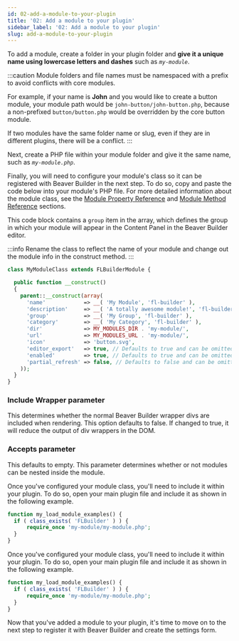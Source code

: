 ```yaml
---
id: 02-add-a-module-to-your-plugin
title: '02: Add a module to your plugin'
sidebar_label: '02: Add a module to your plugin'
slug: add-a-module-to-your-plugin
---
```


To add a module, create a folder in your plugin folder and **give it a unique name using lowercase letters and dashes** such as _`my-module`_.

:::caution
Module folders and file names must be namespaced with a prefix to avoid conflicts with core modules.  

For example, if your name is **John** and you would like to create a button module, your module path
would be `john-button/john-button.php`, because a non-prefixed `button/button.php` would be overridden by the core button module.

If two modules have the same folder name or slug, even if they are in different plugins, there will be
a conflict.
:::

Next, create a PHP file within your module folder and give it the same name, such as _`my-module.php`_.

Finally, you will need to configure your module's class so it can be registered with Beaver Builder in the next step. To do so, copy and paste the code below into your module's PHP file. For more detailed information about the module class, see the [Module Property Reference](08-module-property-reference.md) and [Module Method Reference](09-module-method-reference.md) sections.

This code block contains a `group` item in the array, which defines the group in which your module will appear in the Content Panel in the Beaver Builder editor.

:::info
Rename the class to reflect the name of your module and change out the module info in the construct method.
:::

```php
class MyModuleClass extends FLBuilderModule {

  public function __construct()
  {
    parent::__construct(array(
      'name'            => __( 'My Module', 'fl-builder' ),
      'description'     => __( 'A totally awesome module!', 'fl-builder' ),
      'group'           => __( 'My Group', 'fl-builder' ),
      'category'        => __( 'My Category', 'fl-builder' ),
      'dir'             => MY_MODULES_DIR . 'my-module/',
      'url'             => MY_MODULES_URL . 'my-module/',
      'icon'            => 'button.svg',
      'editor_export'   => true, // Defaults to true and can be omitted.
      'enabled'         => true, // Defaults to true and can be omitted.
      'partial_refresh' => false, // Defaults to false and can be omitted.
    ));
  }
}
```

### Include Wrapper parameter
This determines whether the normal Beaver Builder wrapper divs are included when rendering.  This option defaults to false.  If changed to true, it will reduce the output of div wrappers in the DOM.



### Accepts parameter
This defaults to empty.  This parameter determines whether or not modules can be nested inside the module.

Once you've configured your module class, you'll need to include it within your plugin. To do so, open your main plugin file and include it as shown in the following example.

```php
function my_load_module_examples() {
  if ( class_exists( 'FLBuilder' ) ) {
      require_once 'my-module/my-module.php';
  }
}
```

Once you've configured your module class, you'll need to include it within your plugin. To do so, open your main plugin file and include it as shown in the following example.

```php
function my_load_module_examples() {
  if ( class_exists( 'FLBuilder' ) ) {
      require_once 'my-module/my-module.php';
  }
}
```

Now that you've added a module to your plugin, it's time to move on to the next step to register it with Beaver Builder and create the settings form.
